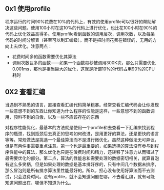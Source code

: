 ## 0x1 使用profile

程序运行的时间90%花费在10%的代码上，有效的使用profile可以很好的帮助解决这些问题。使用100小时在这10%的代码上进行优化，也比花100小时在90%的代码上优化效益高得多。使用profile看到函数的调用层次，调用次数，以及每条代码的时间分解表（甚至可以到汇编级）。而不是把时间花费在错误的，无用的方向上去优化。注意两点：

* 花费时间多的函数需要优化其算法
* 调用次数巨多的函数——如果一个函数每秒被调用300K次，那么只需要优化0.001ms，那也是相当巨大的优化，这就是所谓10%的代码占用90%的CPU耗时

## 0X2 查看汇编

当遇到不熟悉的语言，直接查看汇编代码简单粗暴。经常查看汇编代码会让你发现一些意想不到的东西让你知道为什么程序的性能是这样，一些意想不到的函数调用，预料不到的自傲，以及一些不应该存在的东西



对程序性能优化，最基本的方法就是使用一个profile和去查看一下汇编来找到程序的瓶颈，找到瓶颈后去真正的思考如何改进，是用更好的算法，还是更快的语言等等。常规做法是挑选一个最佳算法而不是进行微优化。虽然这种做法无可异议，但是有两件事需要重点注意。第一个也是最重要的，如果选择的算法没有参与到程序性能中的算法，那么优化也只是在浪费时间和精力，还转移了注意力从而错过了最需要优化的部分。第二点，算法的性能总和需要处理的数据密切相关，就算冒泡有这么多笑柄，但是如果处理的数据是基本排好序的，只有中间几个数据未排序，那么冒泡则是所有排序算法里性能最好的。所以，担心没有使用好算法而不去测试，只会浪费时间。没有profile，就不会知道问题在哪，不去看汇编，就有可能知道问题出在，哪但不知道为什么。